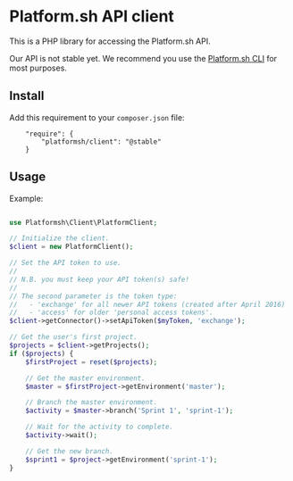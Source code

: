 # Platform.sh API client

This is a PHP library for accessing the Platform.sh API.

Our API is not stable yet. We recommend you use the [Platform.sh
CLI](https://github.com/platformsh/platformsh-cli) for most purposes.

## Install

Add this requirement to your `composer.json` file:
```
    "require": {
        "platformsh/client": "@stable"
    }
```

## Usage

Example:
```php

use Platformsh\Client\PlatformClient;

// Initialize the client.
$client = new PlatformClient();

// Set the API token to use.
//
// N.B. you must keep your API token(s) safe!
//
// The second parameter is the token type:
//   - 'exchange' for all newer API tokens (created after April 2016)
//   - 'access' for older 'personal access tokens'.
$client->getConnector()->setApiToken($myToken, 'exchange');

// Get the user's first project.
$projects = $client->getProjects();
if ($projects) {
    $firstProject = reset($projects);

    // Get the master environment.
    $master = $firstProject->getEnvironment('master');

    // Branch the master environment.
    $activity = $master->branch('Sprint 1', 'sprint-1');

    // Wait for the activity to complete.
    $activity->wait();

    // Get the new branch.
    $sprint1 = $project->getEnvironment('sprint-1');
}
```
